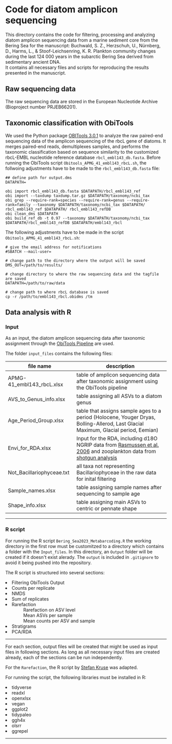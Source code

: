 # Code for diatom amplicon sequencing

This directory contains the code for filtering, processing and analyzing diatom amplicon sequencing data from a marine sediment core from the Bering Sea for the manuscript:
Buchwald, S. Z., Herzschuh, U., Nürnberg, D., Harms, L., & Stoof-Leichsenring, K. R. Plankton community changes during the last 124 000 years in the subarctic Bering Sea derived from sedimentary ancient DNA. <br>
It contains all necessary files and scripts for reproducing the results presented in the manuscript.

## Raw sequencing data
The raw sequencing data are stored in the European Nucleotide Archive (Bioproject number PRJEB66201).

## Taxonomic classification with ObiTools
We used the Python package [OBITools 3.0.1](https://onlinelibrary.wiley.com/doi/10.1111/1755-0998.12428) to analyze the raw paired-end sequencing data of the amplicon sequencing of the rbcL gene of diatoms. It merges paired-end reads, demultiplexes samples, and performs the taxonomic classification based on sequence similarity to the customized rbcL-EMBL nucleotide reference database `rbcl_embl143_db.fasta`.
Before running the ObiTools script `Obitools_APMG_41_embl143_rbcL.sh`, the follwoing adjustments have to be made to the  `rbcl_embl143_db.fasta` file:

```
## define path for output.dms
DATAPATH=
 
obi import rbcl_embl143_db.fasta $DATAPATH/rbcl_embl143_ref
obi import --taxdump taxdump.tar.gz $DATAPATH/taxonomy/ncbi_tax
obi grep --require-rank=species --require-rank=genus --require-rank=family --taxonomy $DATAPATH/taxonomy/ncbi_tax $DATAPATH/ rbcl_embl143_ref $DATAPATH/ rbcl_embl143_refDB
obi clean_dms $DATAPATH
obi build_ref_db -t 0.97 --taxonomy $DATAPATH/taxonomy/ncbi_tax $DATAPATH/rbcl_embl143_refDB $DATAPATH/embl143_rbcl
```

The following adjustments have to be made in the script `Obitools_APMG_41_embl143_rbcL.sh`:

```
# give the email address for notifications
#SBATCH --mail-user=
```

```
# change path to the directory where the output will be saved
DMS_OUT=/path/to/results/
```

```
# change directory to where the raw sequencing data and the tagfile are saved
DATAPATH=/path/to/raw/data
```

```
# change path to where rbcL database is saved
cp -r /path/to/embl143_rbcl.obidms /tm
```


## Data analysis with R

### Input
As an input, the diatom amplicon sequencing data after taxonomic assignment through the [ObiTools Pipeline](https://onlinelibrary.wiley.com/doi/10.1111/1755-0998.12428) are used.

The folder `input_files` contains the following files: <br>

|file name|description|
|-|-|
|APMG-41_embl143_rbcL.xlsx|table of amplicon sequencing data after taxonomic assignment using the ObiTools pipeline|
|AVS_to_Genus_info.xlsx|table assigning all ASVs to a diatom genus|
|Age_Period_Group.xlsx|table that assigns sample ages to a period (Holocene, Youger Dryas, Bolling-Allerod, Last Glacial Maximum, Glacial period, Eemian)|
|Envi_for_RDA.xlsx|Input for the RDA, including d18O NGRIP data from [Rasmussen et al. 2006](https://agupubs.onlinelibrary.wiley.com/doi/full/10.1029/2005JD006079) and zooplankton data from [shotgun analysis](https://github.com/StellaZBuchwald/Bering_Sea_Plankton_Sequencing/tree/main/Shotgun)|
|Not_Bacillariophyceae.txt|all taxa not representing Bacillariophyceae in the raw data for inital filtering|
|Sample_names.xlsx|table assigning sample names after sequencing to sample age|
|Shape_info.xlsx|table assigning main ASVs to centric or pennate shape|

---

### R script

For running the R script `Bering_Sea2023_Metabarcoding.R` the working directory in the first row must be customitzed to a directory which contains a folder with the `Input_files`.
In this directory, an `Output` folder will be created if it doesn't exist alerady. The `output` is included in `.gitignore` to avoid it being pushed into the repository.

The R script is structured into several sections:
<li> Filtering ObiTools Output
<li> Counts per replicate
<li> NMDS
<li> Sum of replicates
<li> Rarefaction <br>
  &emsp;&emsp;&emsp;&emsp;Rarefaction on ASV level <br>
  &emsp;&emsp;&emsp;&emsp;Mean ASVs per sample <br>
   &emsp;&emsp;&emsp;&emsp;Mean counts per ASV and sample <br>
<li> Stratigrams
<li> PCA/RDA

---
For each section, output files will be created that might be used as input files in following sections.
As long as all necessary input files are created already, each of the sections can be run independently.

For the `Rarefaction`, the R script by [Stefan Kruse](https://github.com/StefanKruse/R_Rarefaction) was adapted.

For running the script, the following libraries must be installed in R:
<li> tidyverse
<li> readxl
<li> openxlsx
<li> vegan
<li> ggplot2
<li> tidypaleo
<li> ggh4x
<li> olsrr
<li> ggrepel

---
